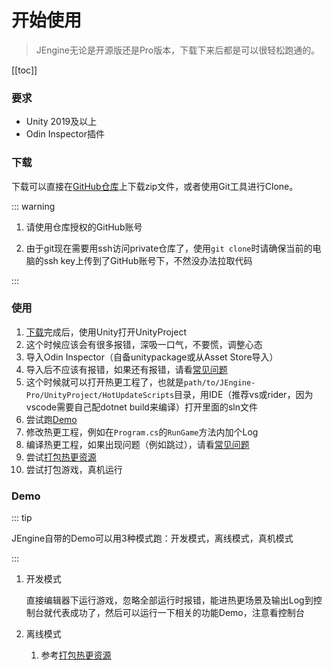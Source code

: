 # 开始使用

> JEngine无论是开源版还是Pro版本，下载下来后都是可以很轻松跑通的。

[[toc]]



### 要求

- Unity 2019及以上
- Odin Inspector插件



### 下载

下载可以直接在[GitHub仓库](https://github.com/JasonXuDeveloper/JEngine-Pro)上下载zip文件，或者使用Git工具进行Clone。

::: warning

1. 请使用仓库授权的GitHub账号

2. 由于git现在需要用ssh访问private仓库了，使用```git clone```时请确保当前的电脑的ssh key上传到了GitHub账号下，不然没办法拉取代码

:::



### 使用

1. [下载](#下载)完成后，使用Unity打开UnityProject
2. 这个时候应该会有很多报错，深吸一口气，不要慌，调整心态
3. 导入Odin Inspector（自备unitypackage或从Asset Store导入）
4. 导入后不应该有报错，如果还有报错，请看[常见问题](/zh/documents/pro/FAQ/)
5. 这个时候就可以打开热更工程了，也就是```path/to/JEngine-Pro/UnityProject/HotUpdateScripts```目录，用IDE（推荐vs或rider，因为vscode需要自己配dotnet build来编译）打开里面的sln文件
6. 尝试跑[Demo](#Demo)
7. 修改热更工程，例如在```Program.cs```的```RunGame```方法内加个Log
8. 编译热更工程，如果出现问题（例如跳过），请看[常见问题](/zh/documents/pro/FAQ/)
9. 尝试[打包热更资源](/zh/documents/pro/BuildAB/)
10. 尝试打包游戏，真机运行





### Demo

::: tip

JEngine自带的Demo可以用3种模式跑：开发模式，离线模式，真机模式

:::

1. 开发模式

   直接编辑器下运行游戏，忽略全部运行时报错，能进热更场景及输出Log到控制台就代表成功了，然后可以运行一下相关的功能Demo，注意看控制台

2. 离线模式
   1. 参考[打包热更资源](./BuildAB/)



